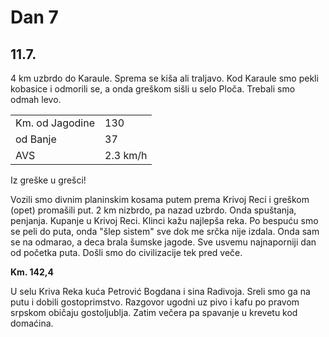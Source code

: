 # Dan 7

## 11.7.

4 km uzbrdo do Karaule. Sprema se kiša ali traljavo. Kod Karaule smo pekli kobasice i odmorili se, a onda greškom sišli u selo Ploča. Trebali smo odmah levo.

|                 |           |
| --------------- | --------- |
| Km. od Jagodine | 130       |
| od Banje        | 37        |
| AVS             | 2.3 km/h  |

Iz greške u grešci!

Vozili smo divnim planinskim kosama putem prema Krivoj Reci i greškom (opet) promašili put. 2 km nizbrdo, pa nazad uzbrdo. Onda spuštanja, penjanja. Kupanje u Krivoj Reci. Klinci kažu najlepša reka. Po bespuću smo se peli do puta, onda "šlep sistem" sve dok me srčka nije izdala. Onda sam se na odmarao, a deca brala šumske jagode. Sve usvemu najnaporniji dan od početka puta. Došli smo do civilizacije tek pred veče.

**Km. 142,4**

U selu Kriva Reka kuća Petrović Bogdana i sina Radivoja. Sreli smo ga na putu i dobili gostoprimstvo. Razgovor ugodni uz pivo i kafu po pravom srpskom običaju gostoljublja. Zatim večera pa spavanje u krevetu kod domaćina.
